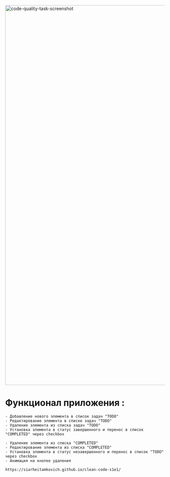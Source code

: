<img width="1199" alt="code-quality-task-screenshot" src="https://user-images.githubusercontent.com/8201843/113413843-4080fb80-93c4-11eb-9f20-15e4b4c1e430.png">

# Функционал приложения :

    - Добавление нового элемента в список задач "TODO"
    - Редактирование элемента в списке задач "TODO"
    - Удаление элемента из списка задач "TODO"
    - Установка элемента в статус завершенного и перенос в список "COMPLETED" через checkbox

    - Удаление элемента из списка "COMPLETED"
    - Редактирование элемента из списка "COMPLETED"
    - Установка элемента в статус незавершенного и перенос в список "TODO" через checkbox
    - Анимация на кнопке удаления
    
    https://siarheitamkovich.github.io/clean-code-s1e1/
